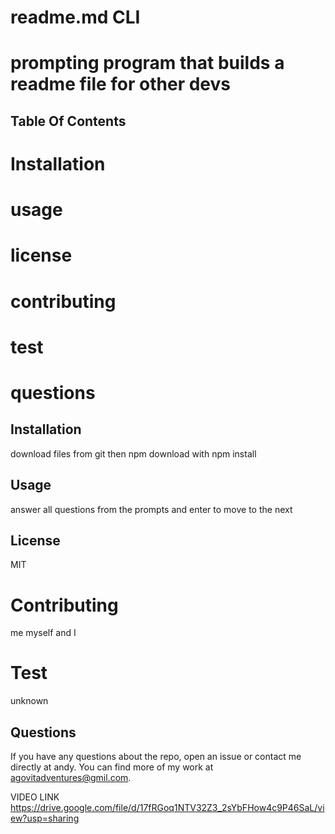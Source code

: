 
  
  # readme.md CLI
  
  # prompting program that builds a readme file for other devs
  
  ## Table Of Contents 
   
  # Installation
  # usage
  # license 
  # contributing
  # test
  # questions

  ## Installation
  download files from git then npm download with npm install
 
  ## Usage
  answer all questions from the prompts and enter to move to the next
  
  ## License 
  MIT
  
  # Contributing
  me myself and I
  
  # Test
  unknown 

## Questions 
If you have any questions about the repo,
open an issue or contact me directly at andy. 
You can find more of my work at agovitadventures@gmil.com.



VIDEO LINK
https://drive.google.com/file/d/17fRGoq1NTV32Z3_2sYbFHow4c9P46SaL/view?usp=sharing